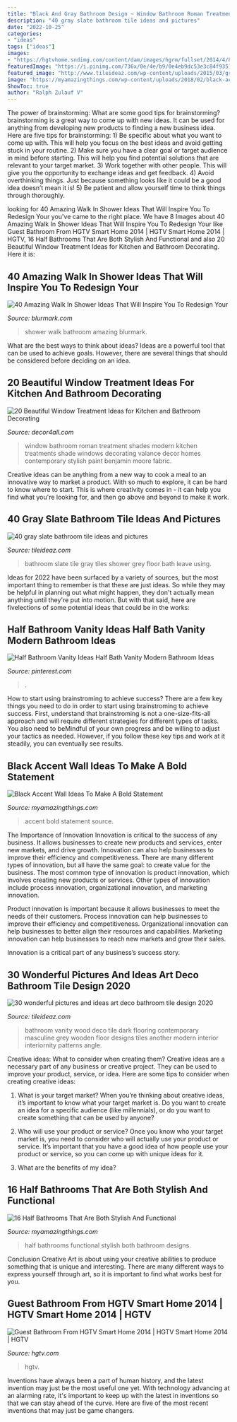 ```yaml
---
title: "Black And Gray Bathroom Design ~ Window Bathroom Roman Treatment Shades Modern Kitchen Treatments Shade Windows Decorating Valance Decor Homes Contemporary Stylish Paint Benjamin Moore Fabric"
description: "40 gray slate bathroom tile ideas and pictures"
date: "2022-10-25"
categories:
- "ideas"
tags: ["ideas"]
images:
- "https://hgtvhome.sndimg.com/content/dam/images/hgrm/fullset/2014/4/8/0/hgtv-01-sh14-guest-bathroom_v.jpg.rend.hgtvcom.616.822.suffix/1405444043301.jpeg"
featuredImage: "https://i.pinimg.com/736x/0e/4e/b9/0e4eb9dc53e3c84f93517452908efbfd.jpg"
featured_image: "http://www.tileideaz.com/wp-content/uploads/2015/03/gray_slate_bathroom_tile_12.jpg"
image: "https://myamazingthings.com/wp-content/uploads/2018/02/black-accent-wall-3.jpg"
ShowToc: true
author: "Ralph Zulauf V"
---
```



The power of brainstorming: What are some good tips for brainstorming?
brainstorming is a great way to come up with new ideas. It can be used for anything from developing new products to finding a new business idea. Here are five tips for brainstorming: 1) Be specific about what you want to come up with. This will help you focus on the best ideas and avoid getting stuck in your routine. 2) Make sure you have a clear goal or target audience in mind before starting. This will help you find potential solutions that are relevant to your target market. 3) Work together with other people. This will give you the opportunity to exchange ideas and get feedback. 4) Avoid overthinking things. Just because something looks like it could be a good idea doesn’t mean it is! 5) Be patient and allow yourself time to think things through thoroughly.

	

		
looking for 40 Amazing Walk In Shower Ideas That Will Inspire You To Redesign Your you've came to the right place. We have 8 Images about 40 Amazing Walk In Shower Ideas That Will Inspire You To Redesign Your like Guest Bathroom From HGTV Smart Home 2014 | HGTV Smart Home 2014 | HGTV, 16 Half Bathrooms That Are Both Stylish And Functional and also 20 Beautiful Window Treatment Ideas for Kitchen and Bathroom Decorating. Here it is:
		
    
## 40 Amazing Walk In Shower Ideas That Will Inspire You To Redesign Your

<img loading=lazy src="https://www.blurmark.com/wp-content/uploads/2017/02/Walk-in-Shower-Design-14.jpg" onerror="this.onerror=null;this.src='https://tse4.mm.bing.net/th?id=OIP.ZZMPPMr5gy_H5KjDH1e9-QHaKE&amp;pid=15.1';" alt="40 Amazing Walk In Shower Ideas That Will Inspire You To Redesign Your">

_Source: blurmark.com_

>shower walk bathroom amazing blurmark. 

	

What are the best ways to think about ideas?
Ideas are a powerful tool that can be used to achieve goals. However, there are several things that should be considered before deciding on an idea.

    
## 20 Beautiful Window Treatment Ideas For Kitchen And Bathroom Decorating

<img loading=lazy src="http://www.decor4all.com/wp-content/uploads/2015/07/roman-shades-window-treatment-ideas-for-bathroom-decorating-1.jpg" onerror="this.onerror=null;this.src='https://tse1.mm.bing.net/th?id=OIP.TYeHy_myf2BfXm8_7MYiygAAAA&amp;pid=15.1';" alt="20 Beautiful Window Treatment Ideas for Kitchen and Bathroom Decorating">

_Source: decor4all.com_

>window bathroom roman treatment shades modern kitchen treatments shade windows decorating valance decor homes contemporary stylish paint benjamin moore fabric. 

	

Creative ideas can be anything from a new way to cook a meal to an innovative way to market a product. With so much to explore, it can be hard to know where to start. This is where creativity comes in - it can help you find what you're looking for, and then go above and beyond to make it work.

    
## 40 Gray Slate Bathroom Tile Ideas And Pictures

<img loading=lazy src="http://www.tileideaz.com/wp-content/uploads/2015/03/gray_slate_bathroom_tile_12.jpg" onerror="this.onerror=null;this.src='https://tse4.mm.bing.net/th?id=OIP.k-6eh8EdMXUVfwlN7S9QqAHaLJ&amp;pid=15.1';" alt="40 gray slate bathroom tile ideas and pictures">

_Source: tileideaz.com_

>bathroom slate tile gray tiles shower grey floor bath leave using. 

	

Ideas for 2022 have been surfaced by a variety of sources, but the most important thing to remember is that these are just ideas. So while they may be helpful in planning out what might happen, they don't actually mean anything until they're put into motion. But with that said, here are fivelections of some potential ideas that could be in the works: 

    
## Half Bathroom Vanity Ideas Half Bath Vanity Modern Bathroom Ideas

<img loading=lazy src="https://i.pinimg.com/736x/0e/4e/b9/0e4eb9dc53e3c84f93517452908efbfd.jpg" onerror="this.onerror=null;this.src='https://tse1.mm.bing.net/th?id=OIP.2Y16lJWwv573BkvWnDb6HgHaLh&amp;pid=15.1';" alt="Half Bathroom Vanity Ideas Half Bath Vanity Modern Bathroom Ideas">

_Source: pinterest.com_

>. 

	

How to start using brainstroming to achieve success?
There are a few key things you need to do in order to start using brainstroming to achieve success. First, understand that brainstroming is not a one-size-fits-all approach and will require different strategies for different types of tasks. You also need to beMindful of your own progress and be willing to adjust your tactics as needed. However, if you follow these key tips and work at it steadily, you can eventually see results.

    
## Black Accent Wall Ideas To Make A Bold Statement

<img loading=lazy src="https://myamazingthings.com/wp-content/uploads/2018/02/black-accent-wall-3.jpg" onerror="this.onerror=null;this.src='https://tse1.mm.bing.net/th?id=OIP.e0FLprZHkTWKFTAAMMzjTwHaLH&amp;pid=15.1';" alt="Black Accent Wall Ideas To Make A Bold Statement">

_Source: myamazingthings.com_

>accent bold statement source. 

	

The Importance of Innovation
Innovation is critical to the success of any business. It allows businesses to create new products and services, enter new markets, and drive growth. Innovation can also help businesses to improve their efficiency and competitiveness.
There are many different types of innovation, but all have the same goal: to create value for the business. The most common type of innovation is product innovation, which involves creating new products or services. Other types of innovation include process innovation, organizational innovation, and marketing innovation.

Product innovation is important because it allows businesses to meet the needs of their customers. Process innovation can help businesses to improve their efficiency and competitiveness. Organizational innovation can help businesses to better align their resources and capabilities. Marketing innovation can help businesses to reach new markets and grow their sales.

Innovation is a critical part of any business’s success story.

    
## 30 Wonderful Pictures And Ideas Art Deco Bathroom Tile Design 2020

<img loading=lazy src="https://www.tileideaz.com/wp-content/uploads/2015/11/Likable-art-deco-bathroom-ideas-with-grey-vanity-top-and-dark-colored-wooden-vanity-and-classic-wood-flooring-ideas.jpg" onerror="this.onerror=null;this.src='https://tse2.mm.bing.net/th?id=OIP.505fKis6H31Bxq4sdWwrLwHaLH&amp;pid=15.1';" alt="30 wonderful pictures and ideas art deco bathroom tile design 2020">

_Source: tileideaz.com_

>bathroom vanity wood deco tile dark flooring contemporary masculine grey wooden floor designs tiles another modern interior interiornity patterns angle. 

	

Creative ideas: What to consider when creating them?
Creative ideas are a necessary part of any business or creative project. They can be used to improve your product, service, or idea. Here are some tips to consider when creating creative ideas:
1. What is your target market? When you’re thinking about creative ideas, it’s important to know what your target market is. Do you want to create an idea for a specific audience (like millennials), or do you want to create something that can be used by anyone?

2. Who will use your product or service? Once you know who your target market is, you need to consider who will actually use your product or service. It’s important that you have a good idea of how people use your product or service, so you can come up with unique ideas for it.

3. What are the benefits of my idea?

    
## 16 Half Bathrooms That Are Both Stylish And Functional

<img loading=lazy src="https://myamazingthings.com/wp-content/uploads/2016/12/silver.jpg" onerror="this.onerror=null;this.src='https://tse4.mm.bing.net/th?id=OIP.u_OutQajsrjcBYVqYw13ogHaLG&amp;pid=15.1';" alt="16 Half Bathrooms That Are Both Stylish And Functional">

_Source: myamazingthings.com_

>half bathrooms functional stylish both bathroom designs. 

	

Conclusion
Creative Art is about using your creative abilities to produce something that is unique and interesting. There are many different ways to express yourself through art, so it is important to find what works best for you.

    
## Guest Bathroom From HGTV Smart Home 2014 | HGTV Smart Home 2014 | HGTV

<img loading=lazy src="https://hgtvhome.sndimg.com/content/dam/images/hgrm/fullset/2014/4/8/0/hgtv-01-sh14-guest-bathroom_v.jpg.rend.hgtvcom.616.822.suffix/1405444043301.jpeg" onerror="this.onerror=null;this.src='https://tse2.mm.bing.net/th?id=OIP.jasnOJ_fqfB4qs18czo1tAHaJ4&amp;pid=15.1';" alt="Guest Bathroom From HGTV Smart Home 2014 | HGTV Smart Home 2014 | HGTV">

_Source: hgtv.com_

>hgtv. 

	

Inventions have always been a part of human history, and the latest invention may just be the most useful one yet. With technology advancing at an alarming rate, it's important to keep up with the latest in inventions so that we can stay ahead of the curve. Here are five of the most recent inventions that may just be game changers.

